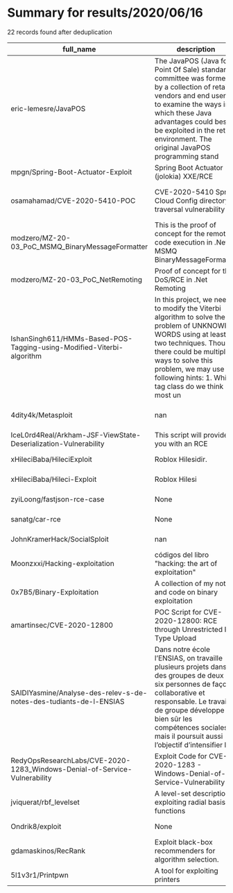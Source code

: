 
# Summary for results/2020/06/16
    
22 records found after deduplication

| full_name | description | html_url | matched_list | matched_count | pushed_at | size | stargazers_count | language | forks_count | vul_ids |
|---------------------------------------------------------------------------|------------------------------------------------------------------------------------------------------------------------------------------------------------------------------------------------------------------------------------------------------------------|----------------------------------------------------------------------------------------------|-------------------------------------------|-----------------|---------------------------|--------|--------------------|------------------|---------------|--------------------|
| eric-lemesre/JavaPOS | The JavaPOS (Java for Point Of Sale) standard committee was formed by a collection of retail vendors and end users to examine the ways in which these Java advantages could best be exploited in the retail environment. The original JavaPOS programming stand | https://github.com/eric-lemesre/JavaPOS | ['exploit'] | 1 | 2020-06-16 11:45:40+00:00 | 21422 | 4 | Java | 9 | [] |
| mpgn/Spring-Boot-Actuator-Exploit | Spring Boot Actuator (jolokia) XXE/RCE | https://github.com/mpgn/Spring-Boot-Actuator-Exploit | ['exploit', 'rce'] | 2 | 2020-06-16 21:24:06+00:00 | 14 | 223 | Java | 54 | [] |
| osamahamad/CVE-2020-5410-POC | CVE-2020-5410 Spring Cloud Config directory traversal vulnerability | https://github.com/osamahamad/CVE-2020-5410-POC | ['cve poc', 'cve-2', 'vulnerability poc'] | 3 | 2020-06-16 20:38:41+00:00 | 1 | 27 | nan | 9 | ['CVE-2020-5410'] |
| modzero/MZ-20-03_PoC_MSMQ_BinaryMessageFormatter | This is the proof of concept for the remote code execution in .Net's MSMQ BinaryMessageFormatter | https://github.com/modzero/MZ-20-03_PoC_MSMQ_BinaryMessageFormatter | ['remote code execution'] | 1 | 2020-06-16 19:47:22+00:00 | 7 | 0 | C# | 0 | [] |
| modzero/MZ-20-03_PoC_NetRemoting | Proof of concept for the DoS/RCE in .Net Remoting | https://github.com/modzero/MZ-20-03_PoC_NetRemoting | ['rce', 'rce poc'] | 2 | 2020-06-16 19:45:18+00:00 | 10 | 0 | C# | 0 | [] |
| IshanSingh611/HMMs-Based-POS-Tagging-using-Modified-Viterbi-algorithm | In this project, we need to modify the Viterbi algorithm to solve the problem of UNKNOWN WORDS using at least two techniques. Though there could be multiple ways to solve this problem, we may use the following hints: 1. Which tag class do we think most un | https://github.com/IshanSingh611/HMMs-Based-POS-Tagging-using-Modified-Viterbi-algorithm | ['exploit'] | 1 | 2020-06-16 18:55:48+00:00 | 226 | 1 | Jupyter Notebook | 0 | [] |
| 4dity4k/Metasploit | nan | https://github.com/4dity4k/Metasploit | ['metasploit module OR payload'] | 1 | 2020-06-16 15:33:55+00:00 | 0 | 1 | Ruby | 0 | [] |
| IceL0rd4Real/Arkham-JSF-ViewState-Deserialization-Vulnerability | This script will provide you with an RCE | https://github.com/IceL0rd4Real/Arkham-JSF-ViewState-Deserialization-Vulnerability | ['rce'] | 1 | 2020-06-16 14:46:38+00:00 | 41 | 0 | Python | 0 | [] |
| xHileciBaba/HileciExploit | Roblox Hilesidir. | https://github.com/xHileciBaba/HileciExploit | ['exploit'] | 1 | 2020-06-16 13:01:48+00:00 | 0 | 0 | | 0 | [] |
| xHileciBaba/Hileci-Exploit | Roblox Hilesi | https://github.com/xHileciBaba/Hileci-Exploit | ['exploit'] | 1 | 2020-06-16 12:59:41+00:00 | 0 | 0 | | 0 | [] |
| zyiLoong/fastjson-rce-case | None | https://github.com/zyiLoong/fastjson-rce-case | ['rce'] | 1 | 2020-06-16 12:03:27+00:00 | 2 | 0 | Java | 0 | [] |
| sanatg/car-rce | None | https://github.com/sanatg/car-rce | ['rce'] | 1 | 2020-06-16 11:15:32+00:00 | 693 | 0 | JavaScript | 0 | [] |
| JohnKramerHack/SocialSploit | nan | https://github.com/JohnKramerHack/SocialSploit | ['sploit'] | 1 | 2020-06-16 03:51:55+00:00 | 574 | 0 | Shell | 0 | [] |
| Moonzxxi/Hacking-exploitation | códigos del libro "hacking: the art of exploitation" | https://github.com/Moonzxxi/Hacking-exploitation | ['exploit'] | 1 | 2020-06-16 01:40:59+00:00 | 518 | 0 | C | 0 | [] |
| 0x7B5/Binary-Exploitation | A collection of my notes and code on binary exploitation | https://github.com/0x7B5/Binary-Exploitation | ['exploit'] | 1 | 2020-06-16 01:51:56+00:00 | 514 | 0 | Assembly | 0 | [] |
| amartinsec/CVE-2020-12800 | POC Script for CVE-2020-12800: RCE through Unrestricted File Type Upload | https://github.com/amartinsec/CVE-2020-12800 | ['cve poc', 'cve-2', 'rce', 'rce poc'] | 4 | 2020-06-16 19:47:29+00:00 | 6 | 16 | Python | 8 | ['CVE-2020-12800'] |
| SAIDIYasmine/Analyse-des-relev-s-de-notes-des-tudiants-de-l-ENSIAS | Dans notre école l’ENSIAS, on travaille plusieurs projets dans des groupes de deux à six personnes de façon collaborative et responsable. Le travail de groupe développe bien sûr les compétences sociales, mais il poursuit aussi l’objectif d’intensifier l’ap | https://github.com/SAIDIYasmine/Analyse-des-relev-s-de-notes-des-tudiants-de-l-ENSIAS | ['exploit'] | 1 | 2020-06-16 20:06:25+00:00 | 6792 | 0 | TeX | 0 | [] |
| RedyOpsResearchLabs/CVE-2020-1283_Windows-Denial-of-Service-Vulnerability | Exploit Code for CVE-2020-1283 - Windows-Denial-of-Service-Vulnerability | https://github.com/RedyOpsResearchLabs/CVE-2020-1283_Windows-Denial-of-Service-Vulnerability | ['cve-2', 'exploit'] | 2 | 2020-06-16 08:08:46+00:00 | 5470 | 7 | C++ | 4 | ['CVE-2020-1283'] |
| jviquerat/rbf_levelset | A level-set description exploiting radial basis functions | https://github.com/jviquerat/rbf_levelset | ['exploit'] | 1 | 2020-06-16 05:33:05+00:00 | 12 | 3 | Python | 0 | [] |
| Ondrik8/exploit | None | https://github.com/Ondrik8/exploit | ['exploit'] | 1 | 2020-06-16 09:44:20+00:00 | 4991 | 68 | | 27 | [] |
| gdamaskinos/RecRank | Exploit black-box recommenders for algorithm selection. | https://github.com/gdamaskinos/RecRank | ['exploit'] | 1 | 2020-06-16 09:12:23+00:00 | 32 | 1 | Python | 0 | [] |
| 5l1v3r1/Printpwn | A tool for exploiting printers | https://github.com/5l1v3r1/Printpwn | ['exploit'] | 1 | 2020-06-16 01:40:19+00:00 | 8 | 0 | | 0 | [] |
